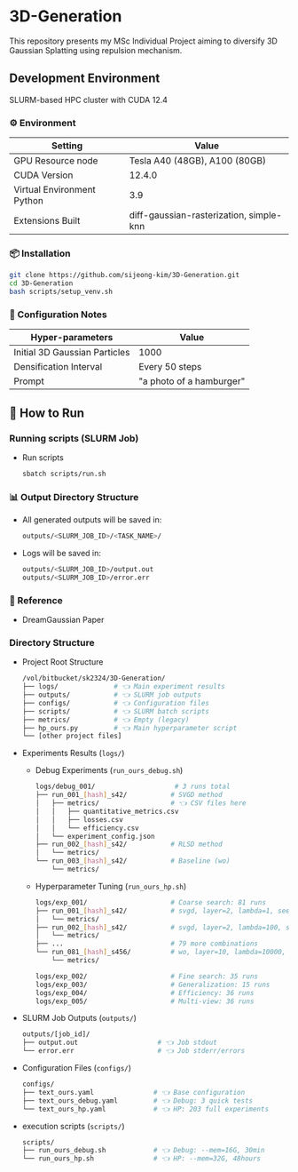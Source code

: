 # 3D-Generation

This repository presents my MSc Individual Project aiming to diversify 3D Gaussian Splatting using repulsion mechanism.

## Development Environment
SLURM-based HPC cluster with CUDA 12.4

### ⚙️ Environment
| Setting                         | Value                                                          |
| ------------------------------- | -------------------------------------------------------------- |
| GPU Resource node                | Tesla A40 (48GB), A100 (80GB) |
| CUDA Version                     | 12.4.0                                                         |
| Virtual Environment Python       | 3.9                                                            |
| Extensions Built | diff-gaussian-rasterization, simple-knn |

### 📦 Installation

```bash
git clone https://github.com/sijeong-kim/3D-Generation.git
cd 3D-Generation
bash scripts/setup_venv.sh
```

### 📌 Configuration Notes

| Hyper-parameters | Value |
| ----------------------- | ----------------------- |
| Initial 3D Gaussian Particles    | 1000                                                           |
| Densification Interval           | Every 50 steps                                                 |
| Prompt                   | "a photo of a hamburger"                                       |



## 🚀 How to Run

### Running scripts (SLURM Job)

- Run scripts
    ```bash
    sbatch scripts/run.sh
    ```

### 📊 Output Directory Structure

- All generated outputs will be saved in:
    ```bash
    outputs/<SLURM_JOB_ID>/<TASK_NAME>/
    ```
- Logs will be saved in:
    ```bash
    outputs/<SLURM_JOB_ID>/output.out
    outputs/<SLURM_JOB_ID>/error.err
    ```
    
### 🔗 Reference
- DreamGaussian Paper



### Directory Structure

- Project Root Structure
    ```bash
    /vol/bitbucket/sk2324/3D-Generation/
    ├── logs/              # 👈 Main experiment results
    ├── outputs/           # 👈 SLURM job outputs  
    ├── configs/           # 👈 Configuration files
    ├── scripts/           # 👈 SLURM batch scripts
    ├── metrics/           # 👈 Empty (legacy)
    ├── hp_ours.py         # 👈 Main hyperparameter script
    └── [other project files]
    ```
- Experiments Results (`logs/`)
    - Debug Experiments (`run_ours_debug.sh`)
        ```bash
        logs/debug_001/                    # 3 runs total
        ├── run_001_[hash]_s42/           # SVGD method
        │   ├── metrics/                  # 👈 CSV files here
        │   │   ├── quantitative_metrics.csv
        │   │   ├── losses.csv
        │   │   └── efficiency.csv
        │   └── experiment_config.json
        ├── run_002_[hash]_s42/           # RLSD method  
        │   └── metrics/
        └── run_003_[hash]_s42/           # Baseline (wo)
            └── metrics/
        ```
    - Hyperparameter Tuning (`run_ours_hp.sh`)
        ```bash
        logs/exp_001/                     # Coarse search: 81 runs
        ├── run_001_[hash]_s42/           # svgd, layer=2, lambda=1, seed=42
        │   └── metrics/
        ├── run_002_[hash]_s42/           # svgd, layer=2, lambda=100, seed=42
        │   └── metrics/
        ├── ...                           # 79 more combinations
        └── run_081_[hash]_s456/          # wo, layer=10, lambda=10000, seed=456
            └── metrics/

        logs/exp_002/                     # Fine search: 35 runs
        logs/exp_003/                     # Generalization: 15 runs  
        logs/exp_004/                     # Efficiency: 36 runs
        logs/exp_005/                     # Multi-view: 36 runs
        ```
- SLURM Job Outputs (`outputs/`)
    ```bash
    outputs/[job_id]/
    ├── output.out                    # 👈 Job stdout
    └── error.err                     # 👈 Job stderr/errors
    ```

- Configuration Files (`configs/`)
    ```bash
    configs/
    ├── text_ours.yaml               # 👈 Base configuration
    ├── text_ours_debug.yaml         # 👈 Debug: 3 quick tests
    └── text_ours_hp.yaml            # 👈 HP: 203 full experiments
    ```
- execution scripts (`scripts/`)
    ```bash
    scripts/
    ├── run_ours_debug.sh            # 👈 Debug: --mem=16G, 30min
    └── run_ours_hp.sh               # 👈 HP: --mem=32G, 48hours
    ```

